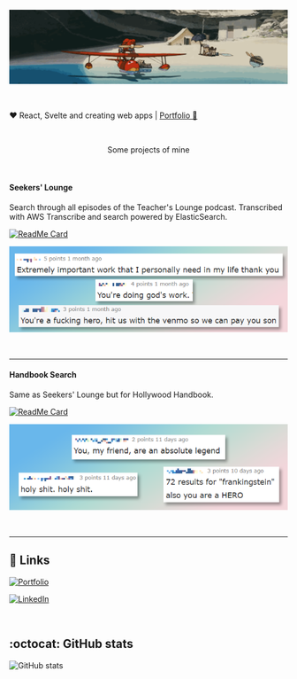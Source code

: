 ![Porco Rosso](https://github.com/martenfrisk/martenfrisk/blob/master/porcoloop4.gif)

&nbsp;

❤ React, Svelte and creating web apps | [Portfolio 💼](https://martenfrisk.github.io/)

&nbsp;

<p align="center">
Some projects of mine
</p>

&nbsp;

####  Seekers' Lounge

Search through all episodes of the Teacher's Lounge podcast. Transcribed with AWS Transcribe and search powered by ElasticSearch. 

[![ReadMe Card](https://github-readme-stats.vercel.app/api/pin/?username=martenfrisk&repo=seekerslounge&theme=cobalt)](https://github.com/martenfrisk/seekerslounge)

![Seekers' Lounge reactions](https://github.com/martenfrisk/martenfrisk/blob/master/seekers-comments.png)

&nbsp;

---

####  Handbook Search

Same as Seekers' Lounge but for Hollywood Handbook. 

[![ReadMe Card](https://github-readme-stats.vercel.app/api/pin/?username=martenfrisk&repo=handbooksearch&theme=cobalt)](https://github.com/martenfrisk/handbooksearch)

![Handbook Search reactions](https://github.com/martenfrisk/martenfrisk/blob/master/handbooksearch-comments.png)

&nbsp;

---

## :link: Links 

[![Portfolio](https://img.shields.io/badge/Portfolio-💼-9cf?style=for-the-badge)](https://martenfrisk.github.io/)

[![LinkedIn](https://img.shields.io/badge/--linkedin?label=LinkedIn&color=9cf&logo=LinkedIn&style=for-the-badge)](https://www.linkedin.com/in/martenfrisk/)

&nbsp;


## :octocat: GitHub stats

![GitHub stats](https://github-readme-stats.vercel.app/api/?username=martenfrisk&show_icons=true&theme=cobalt)

